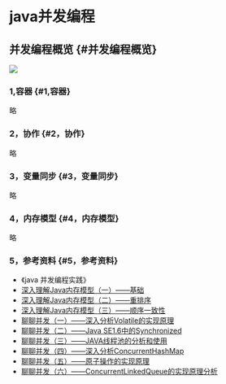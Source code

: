 # java并发编程

## 并发编程概览 {#并发编程概览}

[![](http://sqtds.github.io/img/2015/%E5%B9%B6%E5%8F%91%E7%BC%96%E7%A8%8B.png)](http://sqtds.github.io/img/2015/%E5%B9%B6%E5%8F%91%E7%BC%96%E7%A8%8B.png)

### 1,容器 {#1,容器}

略

### 2，协作 {#2，协作}

略

### 3，变量同步 {#3，变量同步}

略

### 4，内存模型 {#4，内存模型}

略

### 5，参考资料 {#5，参考资料}

* 《java 并发编程实践》
* [深入理解Java内存模型（一）——基础](http://www.infoq.com/cn/articles/java-memory-model-1?utm_source=infoq&utm_medium=related_content_link&utm_campaign=relatedContent_articles_clk)
* [深入理解Java内存模型（二）——重排序](http://www.infoq.com/cn/articles/java-memory-model-2?utm_source=infoq&utm_medium=related_content_link&utm_campaign=relatedContent_articles_clk)
* [深入理解Java内存模型（三）——顺序一致性](http://www.infoq.com/cn/articles/java-memory-model-3?utm_source=infoq&utm_medium=related_content_link&utm_campaign=relatedContent_articles_clk)
* [聊聊并发（一）——深入分析Volatile的实现原理](http://www.infoq.com/cn/articles/ftf-java-volatile?utm_source=infoq&utm_medium=related_content_link&utm_campaign=relatedContent_articles_clk)
* [聊聊并发（二）——Java SE1.6中的Synchronized](http://www.infoq.com/cn/articles/java-se-16-synchronized)
* [聊聊并发（三）——JAVA线程池的分析和使用](http://www.infoq.com/cn/articles/java-threadPool)
* [聊聊并发（四）——深入分析ConcurrentHashMap](http://www.infoq.com/cn/articles/ConcurrentHashMap?utm_source=infoq&utm_medium=related_content_link&utm_campaign=relatedContent_articles_clk)
* [聊聊并发（五）——原子操作的实现原理](http://www.infoq.com/cn/articles/atomic-operation?utm_source=infoq&utm_medium=related_content_link&utm_campaign=relatedContent_articles_clk)
* [聊聊并发（六）——ConcurrentLinkedQueue的实现原理分析](http://www.infoq.com/cn/articles/ConcurrentLinkedQueue?utm_source=infoq&utm_medium=related_content_link&utm_campaign=relatedContent_articles_clk)



